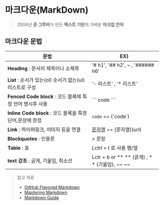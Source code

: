 # 마크다운(MarkDown)

> 2004년 **존 그루버**가 만든 **텍스트 기반**의 가벼운 **마크업 언어**



## 마크다운 문법



| 문법                                                       | EX)                                            |
| ---------------------------------------------------------- | ---------------------------------------------- |
| **Heading** : 문서의 제목이나 소제목                       | '# h1', '## h2', ~ , '###### h6'               |
| **List** : 순서가 있는(ol) 순서가 없는(ul) 리스트로 구성   | '- 리스트' , '* 리스트'                        |
| **Fenced Code block** : 코드 블록에 특정 언어 명시후 사용  | \`\`\` code \`\`\`                             |
| **Inline Code block** :  코드 블록을 특정 단어,문장에 한정 | `code` == (\`code\`)                           |
| **Link** : 하이퍼링크, 이미지 등을 연결                    | [문자열](url) == \[문자열\]\(url\)             |
| **Blockquotes** : 인용문                                   | > 문장                                         |
| **Table** : 표                                             | Lctrl + t 로 사용 행/열                        |
| **text 강조** : 굵게, 기울임, 취소선                       | Lctr + b or ** ** (굵게) , * * (기울임), ~~ ~~ |





> 참고 자료
>
> * [GitHub Flavored Markdown](https://github.github.com/gfm/)
> * [Mastering Markdown](https://guides.github.com/features/mastering-markdown/) 
> * [Markdown Guide](https://www.markdownguide.org/)

